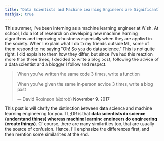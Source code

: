 ```yaml
---
title: "Data Scientists and Machine Learning Engineers are Significantly Different"
mathjax: true
---
```


This summer, I've been interning as a machine learning engineer at Wish. At school, I do a lot of research on developing new machine learning algorithms and improving robustness especially when they are applied in the society. When I explain what I do to my friends outside ML, some of them respond to me saying "Oh! So you do data science." This is not quite right. I did explain to them how they differ, but since I've had this reaction more than three times, I decided to write a blog post, following the advice of a data scientist and a blogger I follow and respect.

<blockquote class="twitter-tweet" data-lang="en"><p lang="en" dir="ltr">When you’ve written the same code 3 times, write a function<br><br>When you’ve given the same in-person advice 3 times, write a blog post</p>&mdash; David Robinson (@drob) <a href="https://twitter.com/drob/status/928447584712253440?ref_src=twsrc%5Etfw">November 9, 2017</a></blockquote>
<script async src="https://platform.twitter.com/widgets.js" charset="utf-8"></script>

This post is will clarify the distinction between data science and machine learning engineering for you.
TL;DR is that **data scientists do science (understand things) whereas machine learning engineers do engineering (create things)**. Of course, there are many similarities too, that are usually the source of confusion. Hence, I'll emphasize the differences first, and then mention some similarities at the end.
